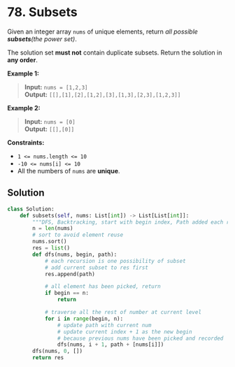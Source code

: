 # 78. Subsets

Given an integer array `nums` of unique elements, return *all possible **subsets**(the power set)*.

The solution set **must not** contain duplicate subsets. Return the solution in **any order**.


**Example 1:**

>**Input:** `nums = [1,2,3]`  
**Output:** `[[],[1],[2],[1,2],[3],[1,3],[2,3],[1,2,3]]`  

**Example 2:**

>**Input:** `nums = [0]`  
**Output:** `[[],[0]]`
 

**Constraints:**

* `1 <= nums.length <= 10`
* `-10 <= nums[i] <= 10`
* All the numbers of `nums` are **unique**.

## Solution
```python
class Solution:
    def subsets(self, nums: List[int]) -> List[List[int]]:
        """DFS, Backtracking, start with begin index, Path added each round"""
        n = len(nums)
        # sort to avoid element reuse
        nums.sort()
        res = list()
        def dfs(nums, begin, path):
            # each recursion is one possibility of subset
            # add current subset to res first
            res.append(path)

            # all element has been picked, return
            if begin == n:
                return

            # traverse all the rest of number at current level
            for i in range(begin, n):
                # update path with current num
                # update current index + 1 as the new begin
                # because previous nums have been picked and recorded
                dfs(nums, i + 1, path + [nums[i]])
        dfs(nums, 0, [])
        return res
```
